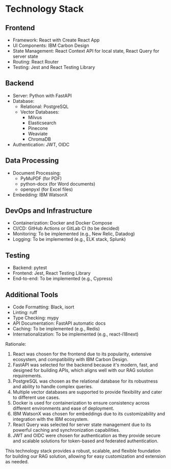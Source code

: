# Technology Stack

## Frontend
- Framework: React with Create React App
- UI Components: IBM Carbon Design
- State Management: React Context API for local state, React Query for server state
- Routing: React Router
- Testing: Jest and React Testing Library

## Backend
- Server: Python with FastAPI
- Database:
  - Relational: PostgreSQL
  - Vector Databases:
    - Milvus
    - Elasticsearch
    - Pinecone
    - Weaviate
    - ChromaDB
- Authentication: JWT, OIDC

## Data Processing
- Document Processing:
  - PyMuPDF (for PDF)
  - python-docx (for Word documents)
  - openpyxl (for Excel files)
- Embedding: IBM WatsonX

## DevOps and Infrastructure
- Containerization: Docker and Docker Compose
- CI/CD: GitHub Actions or GitLab CI (to be decided)
- Monitoring: To be implemented (e.g., New Relic, Datadog)
- Logging: To be implemented (e.g., ELK stack, Splunk)

## Testing
- Backend: pytest
- Frontend: Jest, React Testing Library
- End-to-end: To be implemented (e.g., Cypress)

## Additional Tools
- Code Formatting: Black, isort
- Linting: ruff
- Type Checking: mypy
- API Documentation: FastAPI automatic docs
- Caching: To be implemented (e.g., Redis)
- Internationalization: To be implemented (e.g., react-i18next)

Rationale:
1. React was chosen for the frontend due to its popularity, extensive ecosystem, and compatibility with IBM Carbon Design.
2. FastAPI was selected for the backend because it's modern, fast, and designed for building APIs, which aligns well with our RAG solution requirements.
3. PostgreSQL was chosen as the relational database for its robustness and ability to handle complex queries.
4. Multiple vector databases are supported to provide flexibility and cater to different use cases.
5. Docker is used for containerization to ensure consistency across different environments and ease of deployment.
6. IBM WatsonX was chosen for embeddings due to its customizability and integration with the IBM ecosystem.
7. React Query was selected for server state management due to its powerful caching and synchronization capabilities.
8. JWT and OIDC were chosen for authentication as they provide secure and scalable solutions for token-based and federated authentication.

This technology stack provides a robust, scalable, and flexible foundation for building our RAG solution, allowing for easy customization and extension as needed.
